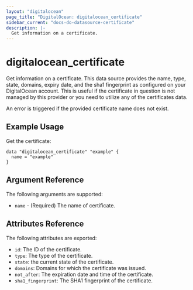 ```yaml
---
layout: "digitalocean"
page_title: "DigitalOcean: digitalocean_certificate"
sidebar_current: "docs-do-datasource-certificate"
description: |-
  Get information on a certificate.
---
```


# digitalocean_certificate

Get information on a certificate. This data source provides the name, type, state,
domains, expiry date, and the sha1 fingerprint as configured on your DigitalOcean account.
This is useful if the certificate in question is not managed by this provider or you need to utilize
any of the certificates data.

An error is triggered if the provided certificate name does not exist.

## Example Usage

Get the certificate:

```hcl
data "digitalocean_certificate" "example" {
  name = "example"
}
```

## Argument Reference

The following arguments are supported:

* `name` - (Required) The name of certificate.

## Attributes Reference

The following attributes are exported:

* `id`: The ID of the certificate.
* `type`: The type of the certificate.
* `state`: the current state of the certificate.
* `domains`: Domains for which the certificate was issued.
* `not_after`: The expiration date and time of the certificate.
* `sha1_fingerprint`: The SHA1 fingerprint of the certificate.
